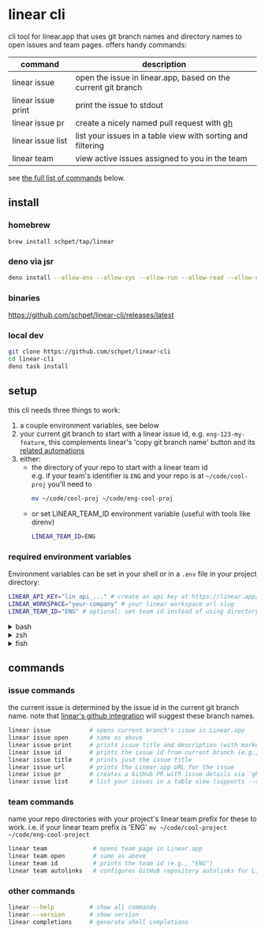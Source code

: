 # linear cli

cli tool for linear.app that uses git branch names and directory names to open
issues and team pages. offers handy commands:

| command            | description                                                           |
| ------------------ | --------------------------------------------------------------------- |
| linear issue       | open the issue in linear.app, based on the current git branch         |
| linear issue print | print the issue to stdout                                             |
| linear issue pr    | create a nicely named pull request with [gh](https://cli.github.com/) |
| linear issue list  | list your issues in a table view with sorting and filtering           |
| linear team        | view active issues assigned to you in the team                        |

see [the full list of commands](#commands) below.

## install

### homebrew

```
brew install schpet/tap/linear
```

### deno via jsr

```bash
deno install --allow-env --allow-sys --allow-run --allow-read --allow-net -g -n linear jsr:@schpet/linear-cli
```

### binaries

https://github.com/schpet/linear-cli/releases/latest

### local dev

```bash
git clone https://github.com/schpet/linear-cli
cd linear-cli
deno task install
```

## setup

this cli needs three things to work:

1. a couple environment variables, see below
2. your current git branch to start with a linear issue id, e.g.
   `eng-123-my-feature`, this complements linear's 'copy git branch name' button
   and its
   [related automations](https://linear.app/docs/account-preferences#git-related-automations)
3. either:
   - the directory of your repo to start with a linear team id\
     e.g. if your team's identifier is `ENG` and your repo is at
     `~/code/cool-proj` you'll need to
     ```sh
     mv ~/code/cool-proj ~/code/eng-cool-proj
     ```
   - or set LINEAR_TEAM_ID environment variable (useful with tools like direnv)
     ```sh
     LINEAR_TEAM_ID=ENG
     ```

### required environment variables

Environment variables can be set in your shell or in a `.env` file in your
project directory:

```sh
LINEAR_API_KEY="lin_api_..." # create an api key at https://linear.app/settings/api (requires member access, not available for guest accounts)
LINEAR_WORKSPACE="your-company" # your linear workspace url slug
LINEAR_TEAM_ID="ENG" # optional: set team id instead of using directory name
```

<details>
<summary>bash</summary>

add to ~/.bashrc:

```sh
# secrets! make sure this file isn't shared online
export LINEAR_API_KEY="lin_api_..."
export LINEAR_WORKSPACE="your-company"
```

</details>

<details>
<summary>zsh</summary>

add to ~/.zshrc:

```sh
# secrets! make sure this file isn't shared online
export LINEAR_API_KEY="lin_api_..."
export LINEAR_WORKSPACE="your-company"
```

</details>

<details>
<summary>fish</summary>

run in terminal:

```sh
# secrets! make sure ~/.config/fish/fish_variables isn't shared online
set -Ux LINEAR_API_KEY "lin_api_..."
set -Ux LINEAR_WORKSPACE "your-company"
```

</details>

## commands

### issue commands

the current issue is determined by the issue id in the current git branch name.
note that
[linear's github integration](https://linear.app/docs/github#branch-format) will
suggest these branch names.

```bash
linear issue           # opens current branch's issue in Linear.app
linear issue open      # same as above
linear issue print     # prints issue title and description (with markdown formatting)
linear issue id        # prints the issue id from current branch (e.g., "ENG-123")
linear issue title     # prints just the issue title
linear issue url       # prints the Linear.app URL for the issue
linear issue pr        # creates a GitHub PR with issue details via `gh pr create`
linear issue list      # list your issues in a table view (supports --sort and --state)
```

### team commands

name your repo directories with your project's linear team prefix for these to
work. i.e. if your linear team prefix is 'ENG'
`mv ~/code/cool-project ~/code/eng-cool-project`

```bash
linear team             # opens team page in Linear.app
linear team open        # same as above
linear team id          # prints the team id (e.g., "ENG")
linear team autolinks   # configures GitHub repository autolinks for Linear issues
```

### other commands

```bash
linear --help          # show all commands
linear --version       # show version
linear completions     # generate shell completions
```
